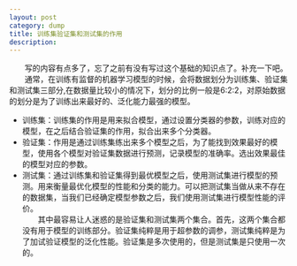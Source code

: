 ```yaml
---
layout: post
category: dump
title: 训练集验证集和测试集的作用
description: 
---
```


　　写的内容有点多了，忘了之前有没有写过这个基础的知识点了。补充一下吧。<br>
　　通常，在训练有监督的机器学习模型的时候，会将数据划分为训练集、验证集和测试集三部分,在数据量比较小的情况下，划分的比例一般是6:2:2，对原始数据的划分是为了训练出来最好的、泛化能力最强的模型。
- 训练集：训练集的作用是用来拟合模型，通过设置分类器的参数，训练对应的模型，在之后结合验证集的作用，拟合出来多个分类器。
- 验证集：作用是通过训练集练出来多个模型之后，为了能找到效果最好的模型，使用各个模型对验证集数据进行预测，记录模型的准确率。选出效果最佳的模型对应的参数。
- 测试集：通过训练集和验证集得到最优模型之后，使用测试集进行模型的预测。用来衡量最优化模型的性能和分类的能力。可以把测试集当做从来不存在的数据集，当我们已经确定模型参数之后，我们使用测试集进行模型性能的评价。<br>
　　其中最容易让人迷惑的是验证集和测试集两个集合。首先，这两个集合都没有用于模型的训练部分。验证集纯粹是用于超参数的调参，测试集纯粹是为了加试验证模型的泛化性能。验证集是多次使用的，但是测试集是只使用一次的。
